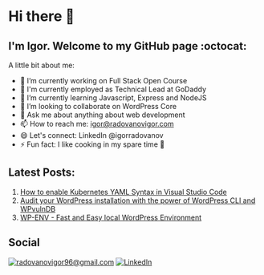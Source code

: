 # Hi there 👋

## I'm Igor. Welcome to my GitHub page :octocat:

A little bit about me:

- 🔭 I’m currently working on Full Stack Open Course
- 💼 I'm currently employed as Technical Lead at GoDaddy
- 🌱 I’m currently learning Javascript, Express and NodeJS
- 👯 I’m looking to collaborate on WordPress Core
- 💬 Ask me about anything about web development
- 📫 How to reach me: igor@radovanovigor.com
- 😄 Let's connect: LinkedIn @igorradovanov
- ⚡ Fun fact: I like cooking in my spare time 🍳

## Latest Posts:

1. [How to enable Kubernetes YAML Syntax in Visual Studio Code](https://blog.radovanovigor.com/vs-code-kubernetes-yaml-syntax-setup)<br />
2. [Audit your WordPress installation with the power of WordPress CLI and WPvulnDB](https://blog.radovanovigor.com/audit-wordpress-with-the-power-of-cli)<br />
3. [WP-ENV - Fast and Easy local WordPress Environment](https://blog.radovanovigor.com/wp-env-local-wordpress-environment)

## Social

<a href="mailto:radovanovigor96@gmail.com">![radovanovigor96@gmail.com](https://img.shields.io/badge/Gmail-D14836?style=for-the-badge&logo=gmail&logoColor=white)</a>
<a href="https://www.linkedin.com/in/igorradovanov/">![LinkedIn](https://img.shields.io/badge/LinkedIn-0077B5?style=for-the-badge&logo=linkedin&logoColor=white)</a>


